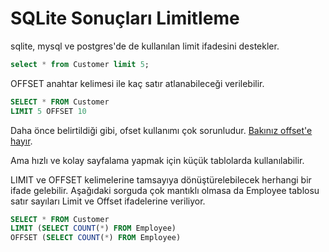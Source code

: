 # SQLite Sonuçları Limitleme  


sqlite, mysql ve postgres'de de kullanılan limit ifadesini destekler.


```sql
select * from Customer limit 5; 
```

OFFSET anahtar kelimesi ile kaç satır atlanabileceği verilebilir.

```sql
SELECT * FROM Customer
LIMIT 5 OFFSET 10
```

Daha önce belirtildiği gibi, ofset kullanımı çok sorunludur.
[Bakınız offset'e hayır](https://use-the-index-luke.com/no-offset).

Ama hızlı ve kolay sayfalama yapmak için küçük tablolarda kullanılabilir.

LIMIT ve OFFSET kelimelerine tamsayıya dönüştürelebilecek herhangi bir ifade gelebilir.
Aşağıdaki sorguda çok mantıklı olmasa da Employee tablosu satır sayıları Limit ve Offset ifadelerine veriliyor.


```sql
SELECT * FROM Customer
LIMIT (SELECT COUNT(*) FROM Employee) 
OFFSET (SELECT COUNT(*) FROM Employee)
```
